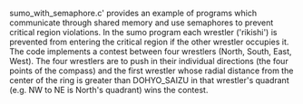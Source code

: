 sumo_with_semaphore.c'  provides an example of programs which communicate through shared memory and use semaphores to prevent critical region violations. 
In the sumo program each wrestler ('rikishi') is prevented from entering the critical region if the other wrestler occupies it.
The code implements a contest between four wrestlers (North, South, East, West).  The four wrestlers are to push in their individual directions
(the four points of the compass) and the first wrestler whose radial distance from the center of the ring is greater than DOHYO_SAIZU in
that wrestler's quadrant (e.g. NW to NE is North's quadrant) wins the contest. 
